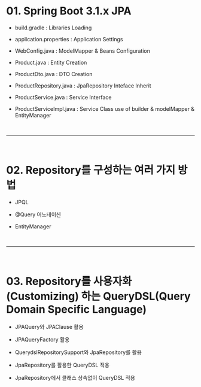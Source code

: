 # 01. Spring Boot 3.1.x JPA

- build.gradle : Libraries Loading

- application.properties : Application Settings

- WebConfig.java : ModelMapper & Beans Configuration

- Product.java : Entity Creation

- ProductDto.java : DTO Creation

- ProductRepository.java : JpaRepository Inteface Inherit

- ProductService.java : Service Interface

- ProductServiceImpl.java : Service Class use of builder & modelMapper & EntityManager

<br>
<hr>
<br>


# 02. Repository를 구성하는 여러 가지 방법

- JPQL

- @Query 어노테이션

- EntityManager

<br><hr><br>

# 03. Repository를 사용자화(Customizing) 하는 QueryDSL(Query Domain Specific Language)

- JPAQuery와 JPAClause 활용

- JPAQueryFactory 활용

- QuerydslRepositorySupport와 JpaRepository를 활용

- JpaRepository를 활용한 QueryDSL 적용

- JpaRepository에서 클래스 상속없이 QueryDSL 적용